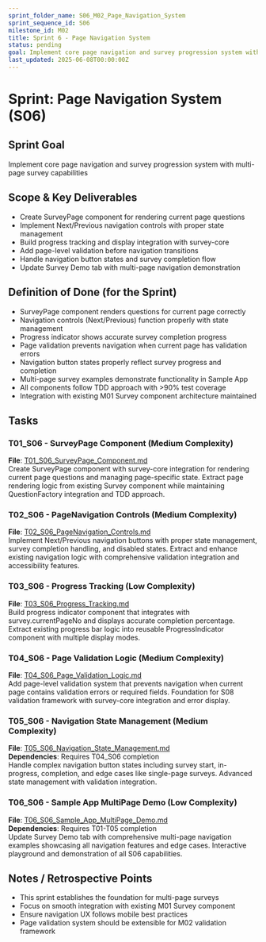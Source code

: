 ```yaml
---
sprint_folder_name: S06_M02_Page_Navigation_System
sprint_sequence_id: S06
milestone_id: M02
title: Sprint 6 - Page Navigation System
status: pending
goal: Implement core page navigation and survey progression system with multi-page survey capabilities
last_updated: 2025-06-08T00:00:00Z
---
```


# Sprint: Page Navigation System (S06)

## Sprint Goal
Implement core page navigation and survey progression system with multi-page survey capabilities

## Scope & Key Deliverables
- Create SurveyPage component for rendering current page questions
- Implement Next/Previous navigation controls with proper state management
- Build progress tracking and display integration with survey-core
- Add page-level validation before navigation transitions
- Handle navigation button states and survey completion flow
- Update Survey Demo tab with multi-page navigation demonstration

## Definition of Done (for the Sprint)
- SurveyPage component renders questions for current page correctly
- Navigation controls (Next/Previous) function properly with state management
- Progress indicator shows accurate survey completion progress
- Page validation prevents navigation when current page has validation errors
- Navigation button states properly reflect survey progress and completion
- Multi-page survey examples demonstrate functionality in Sample App
- All components follow TDD approach with >90% test coverage
- Integration with existing M01 Survey component architecture maintained

## Tasks

### T01_S06 - SurveyPage Component (Medium Complexity)
**File**: [T01_S06_SurveyPage_Component.md](./T01_S06_SurveyPage_Component.md)  
Create SurveyPage component with survey-core integration for rendering current page questions and managing page-specific state. Extract page rendering logic from existing Survey component while maintaining QuestionFactory integration and TDD approach.

### T02_S06 - PageNavigation Controls (Medium Complexity)  
**File**: [T02_S06_PageNavigation_Controls.md](./T02_S06_PageNavigation_Controls.md)  
Implement Next/Previous navigation buttons with proper state management, survey completion handling, and disabled states. Extract and enhance existing navigation logic with comprehensive validation integration and accessibility features.

### T03_S06 - Progress Tracking (Low Complexity)
**File**: [T03_S06_Progress_Tracking.md](./T03_S06_Progress_Tracking.md)  
Build progress indicator component that integrates with survey.currentPageNo and displays accurate completion percentage. Extract existing progress bar logic into reusable ProgressIndicator component with multiple display modes.

### T04_S06 - Page Validation Logic (Medium Complexity)
**File**: [T04_S06_Page_Validation_Logic.md](./T04_S06_Page_Validation_Logic.md)  
Add page-level validation system that prevents navigation when current page contains validation errors or required fields. Foundation for S08 validation framework with survey-core integration and error display.

### T05_S06 - Navigation State Management (Medium Complexity)
**File**: [T05_S06_Navigation_State_Management.md](./T05_S06_Navigation_State_Management.md)  
**Dependencies**: Requires T04_S06 completion  
Handle complex navigation button states including survey start, in-progress, completion, and edge cases like single-page surveys. Advanced state management with validation integration.

### T06_S06 - Sample App MultiPage Demo (Low Complexity)
**File**: [T06_S06_Sample_App_MultiPage_Demo.md](./T06_S06_Sample_App_MultiPage_Demo.md)  
**Dependencies**: Requires T01-T05 completion  
Update Survey Demo tab with comprehensive multi-page navigation examples showcasing all navigation features and edge cases. Interactive playground and demonstration of all S06 capabilities.

## Notes / Retrospective Points
- This sprint establishes the foundation for multi-page surveys
- Focus on smooth integration with existing M01 Survey component
- Ensure navigation UX follows mobile best practices
- Page validation system should be extensible for M02 validation framework